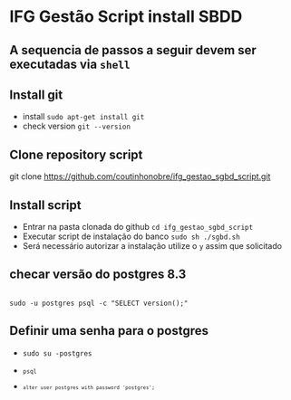 # IFG Gestão Script install SBDD

## A sequencia de passos a seguir devem ser executadas via <code>shell</code>

## Install git
<ul>
    <li>install <code>sudo apt-get install git</code></li>
    <li>check version <code>git --version</code></li>
</ul>

## Clone repository script
git clone https://github.com/coutinhonobre/ifg_gestao_sgbd_script.git

## Install script 
<ul>
    <li>Entrar na pasta clonada do github <code>cd ifg_gestao_sgbd_script</code></li>
    <li>Executar script de instalação do banco <code>sudo sh ./sgbd.sh</code></li>
    <li>Será necessário autorizar a instalação utilize o <code>y</code> assim que solicitado</li>
</ul>

## checar versão do postgres 8.3
<code>
sudo -u postgres psql -c "SELECT version();"
</code>

## Definir uma senha para o postgres
<ul>
    <li><code>sudo su -postgres</code</li>
    <li><code>psql</code</li>
    <li><code>alter user postgres with password 'postgres';</code</li>
</ul>

